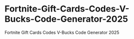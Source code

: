 # Fortnite-Gift-Cards-Codes-V-Bucks-Code-Generator-2025
Fortnite Gift Cards Codes V-Bucks Code Generator 2025
